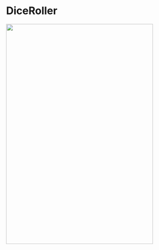 # DiceRoller

 <img src="https://user-images.githubusercontent.com/99315395/174299152-dcd35bb8-7317-4c29-9776-a41617392cbb.png" width="400" height="600">
<!-- ![image](https://user-images.githubusercontent.com/99315395/174299152-dcd35bb8-7317-4c29-9776-a41617392cbb.png)
 -->
